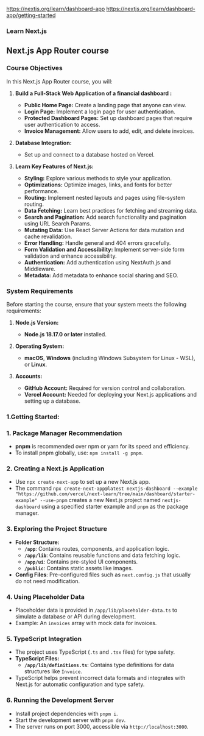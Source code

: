 https://nextjs.org/learn/dashboard-app
https://nextjs.org/learn/dashboard-app/getting-started

### Learn Next.js

##  Next.js App Router course

### Course Objectives
In this Next.js App Router course, you will:

1. **Build a Full-Stack Web Application of a financial dashboard :**
   - **Public Home Page:** Create a landing page that anyone can view.
   - **Login Page:** Implement a login page for user authentication.
   - **Protected Dashboard Pages:** Set up dashboard pages that require user authentication to access.
   - **Invoice Management:** Allow users to add, edit, and delete invoices.

2. **Database Integration:**
   - Set up and connect to a database hosted on Vercel.

3. **Learn Key Features of Next.js:**
   - **Styling:** Explore various methods to style your application.
   - **Optimizations:** Optimize images, links, and fonts for better performance.
   - **Routing:** Implement nested layouts and pages using file-system routing.
   - **Data Fetching:** Learn best practices for fetching and streaming data.
   - **Search and Pagination:** Add search functionality and pagination using URL Search Params.
   - **Mutating Data:** Use React Server Actions for data mutation and cache revalidation.
   - **Error Handling:** Handle general and 404 errors gracefully.
   - **Form Validation and Accessibility:** Implement server-side form validation and enhance accessibility.
   - **Authentication:** Add authentication using NextAuth.js and Middleware.
   - **Metadata:** Add metadata to enhance social sharing and SEO.

### System Requirements

Before starting the course, ensure that your system meets the following requirements:

1. **Node.js Version:**
   - **Node.js 18.17.0 or later** installed.

2. **Operating System:**
   - **macOS**, **Windows** (including Windows Subsystem for Linux - WSL), or **Linux**.

3. **Accounts:**
   - **GitHub Account:** Required for version control and collaboration.
   - **Vercel Account:** Needed for deploying your Next.js applications and setting up a database.

### 1.Getting Started:

### 1. **Package Manager Recommendation**
   - **pnpm** is recommended over npm or yarn for its speed and efficiency.
   - To install pnpm globally, use: `npm install -g pnpm`.

### 2. **Creating a Next.js Application**
   - Use `npx create-next-app` to set up a new Next.js app.
   - The command `npx create-next-app@latest nextjs-dashboard --example "https://github.com/vercel/next-learn/tree/main/dashboard/starter-example" --use-pnpm` creates a new Next.js project named `nextjs-dashboard` using a specified starter example and `pnpm` as the package manager.

### 3. **Exploring the Project Structure**
   - **Folder Structure:**
     - **`/app`**: Contains routes, components, and application logic.
     - **`/app/lib`**: Contains reusable functions and data fetching logic.
     - **`/app/ui`**: Contains pre-styled UI components.
     - **`/public`**: Contains static assets like images.
   - **Config Files**: Pre-configured files such as `next.config.js` that usually do not need modification.

### 4. **Using Placeholder Data**
   - Placeholder data is provided in `/app/lib/placeholder-data.ts` to simulate a database or API during development.
   - Example: An `invoices` array with mock data for invoices.

### 5. **TypeScript Integration**
   - The project uses TypeScript (`.ts` and `.tsx` files) for type safety.
   - **TypeScript Files:**
     - **`/app/lib/definitions.ts`**: Contains type definitions for data structures like `Invoice`.
   - TypeScript helps prevent incorrect data formats and integrates with Next.js for automatic configuration and type safety.

### 6. **Running the Development Server**
   - Install project dependencies with `pnpm i`.
   - Start the development server with `pnpm dev`.
   - The server runs on port 3000, accessible via `http://localhost:3000`.
